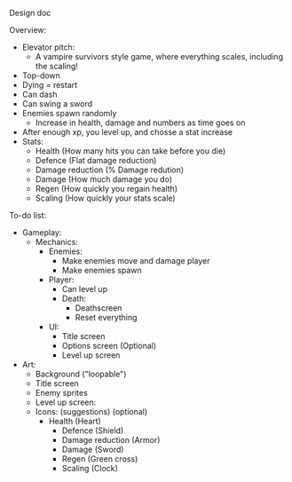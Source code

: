 Design doc

Overview:
  - Elevator pitch:
	- A vampire survivors style game, where everything scales, including the scaling!
  - Top-down
  - Dying = restart
  - Can dash
  - Can swing a sword
  - Enemies spawn randomly
	  - Increase in health, damage and numbers as time goes on
  - After enough xp, you level up, and chosse a stat increase
  - Stats:
	- Health (How many hits you can take before you die)
	- Defence (Flat damage reduction)
	- Damage reduction (% Damage redution)
	- Damage (How much damage you do)
	- Regen (How quickly you regain health)
	- Scaling (How quickly your stats scale)

To-do list:
  - Gameplay:
	  - Mechanics:
		  - Enemies:
			- Make enemies move and damage player
			- Make enemies spawn
		  - Player:
			- Can level up
			- Death:
			  - Deathscreen
			  - Reset everything
		  - UI:
			- Title screen
			- Options screen (Optional)
			- Level up screen
 - Art:
   - Background ("loopable")
   - Title screen
   - Enemy sprites
   - Level up screen:
   - Icons: (suggestions) (optional)
	 - Health (Heart)
	   - Defence (Shield)
	   - Damage reduction (Armor)
	   - Damage (Sword)
	   - Regen (Green cross)
	   - Scaling (Clock)
